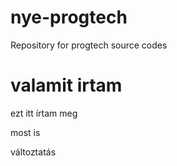 # nye-progtech
Repository for progtech source codes

# valamit irtam
ezt itt írtam meg

most is

változtatás
